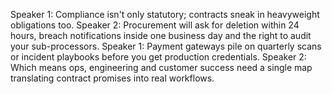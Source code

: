 Speaker 1: Compliance isn't only statutory; contracts sneak in heavyweight obligations too.
Speaker 2: Procurement will ask for deletion within 24 hours, breach notifications inside one business day and the right to audit your sub-processors.
Speaker 1: Payment gateways pile on quarterly scans or incident playbooks before you get production credentials.
Speaker 2: Which means ops, engineering and customer success need a single map translating contract promises into real workflows.
